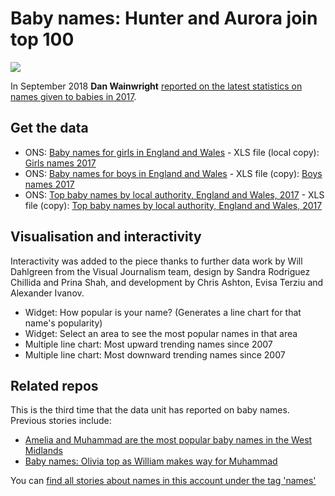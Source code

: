 # Baby names: Hunter and Aurora join top 100

![](https://ichef.bbci.co.uk/news/624/cpsprodpb/B0E2/production/_103528254_optimised-up10-nc.png)

In September 2018 **Dan Wainwright** [reported on the latest statistics on names given to babies in 2017](https://www.bbc.co.uk/news/uk-england-45559619). 

## Get the data

* ONS: [Baby names for girls in England and Wales](https://www.ons.gov.uk/peoplepopulationandcommunity/birthsdeathsandmarriages/livebirths/datasets/babynamesenglandandwalesbabynamesstatisticsgirls) - XLS file (local copy): [Girls names 2017](https://github.com/BBC-Data-Unit/baby-names-2018/blob/master/2017girlsnames.xls)
* ONS: [Baby names for boys in England and Wales](https://www.ons.gov.uk/peoplepopulationandcommunity/birthsdeathsandmarriages/livebirths/datasets/babynamesenglandandwalesbabynamesstatisticsboys) - XLS file (copy): [Boys names 2017](https://github.com/BBC-Data-Unit/baby-names-2018/blob/master/2017boysnames.xls)
* ONS: [Top baby names by local authority, England and Wales, 2017](https://www.ons.gov.uk/peoplepopulationandcommunity/birthsdeathsandmarriages/livebirths/adhocs/009009topbabynamesbylocalauthorityenglandandwales2017) - XLS file (copy): [Top baby names by local authority, England and Wales, 2017](https://github.com/BBC-Data-Unit/baby-names-2018/blob/master/adhocforinteractivebabynamemapsv2.xls)

## Visualisation and interactivity

Interactivity was added to the piece thanks to further data work by Will Dahlgreen from the Visual Journalism team, design by Sandra Rodriguez Chillida and Prina Shah, and development by Chris Ashton, Evisa Terziu and Alexander Ivanov.

* Widget: How popular is your name? (Generates a line chart for that name's popularity)
* Widget: Select an area to see the most popular names in that area
* Multiple line chart: Most upward trending names since 2007
* Multiple line chart: Most downward trending names since 2007

## Related repos 

This is the third time that the data unit has reported on baby names. Previous stories include:

* [Amelia and Muhammad are the most popular baby names in the West Midlands](https://github.com/BBC-Data-Unit/baby-names-midlands)
* [Baby names: Olivia top as William makes way for Muhammad](https://github.com/BBC-Data-Unit/baby-names-2017)

You can [find all stories about names in this account under the tag 'names'](https://github.com/search?q=topic%3Anames+org%3ABBC-Data-Unit&type=Repositories)
